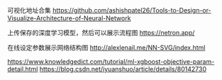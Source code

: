 可视化地址合集 
https://github.com/ashishpatel26/Tools-to-Design-or-Visualize-Architecture-of-Neural-Network  

上传保存的深度学习模型，然后可以展示流程图 
https://netron.app/  

在线设定参数展示网络结构图 
http://alexlenail.me/NN-SVG/index.html  


https://www.knowledgedict.com/tutorial/ml-xgboost-objective-param-detail.html
https://blog.csdn.net/iyuanshuo/article/details/80142730